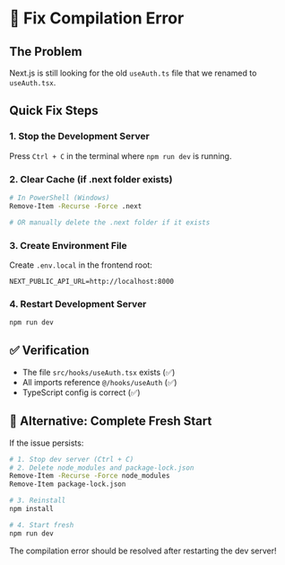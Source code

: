 # 🔄 Fix Compilation Error

## The Problem
Next.js is still looking for the old `useAuth.ts` file that we renamed to `useAuth.tsx`.

## Quick Fix Steps

### 1. Stop the Development Server
Press `Ctrl + C` in the terminal where `npm run dev` is running.

### 2. Clear Cache (if .next folder exists)
```bash
# In PowerShell (Windows)
Remove-Item -Recurse -Force .next

# OR manually delete the .next folder if it exists
```

### 3. Create Environment File
Create `.env.local` in the frontend root:
```
NEXT_PUBLIC_API_URL=http://localhost:8000
```

### 4. Restart Development Server
```bash
npm run dev
```

## ✅ Verification
- The file `src/hooks/useAuth.tsx` exists (✅)
- All imports reference `@/hooks/useAuth` (✅)
- TypeScript config is correct (✅)

## 🚀 Alternative: Complete Fresh Start
If the issue persists:

```bash
# 1. Stop dev server (Ctrl + C)
# 2. Delete node_modules and package-lock.json
Remove-Item -Recurse -Force node_modules
Remove-Item package-lock.json

# 3. Reinstall
npm install

# 4. Start fresh
npm run dev
```

The compilation error should be resolved after restarting the dev server!
